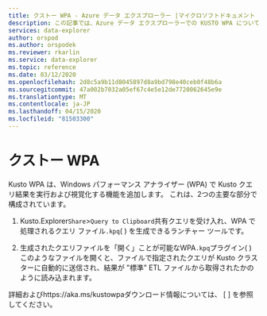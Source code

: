 ```yaml
---
title: クストー WPA - Azure データ エクスプローラー |マイクロソフトドキュメント
description: この記事では、Azure データ エクスプローラーでの KUSTO WPA について説明します。
services: data-explorer
author: orspod
ms.author: orspodek
ms.reviewer: rkarlin
ms.service: data-explorer
ms.topic: reference
ms.date: 03/12/2020
ms.openlocfilehash: 2d8c5a9b11d8045897d8a9bd798e40ceb0f48b6a
ms.sourcegitcommit: 47a002b7032a05ef67c4e5e12de7720062645e9e
ms.translationtype: MT
ms.contentlocale: ja-JP
ms.lasthandoff: 04/15/2020
ms.locfileid: "81503300"
---
```

# <a name="kusto-wpa"></a>クストー WPA

Kusto WPA は、Windows パフォーマンス アナライザー (WPA) で Kusto クエリ結果を実行および視覚化する機能を追加します。 これは、2つの主要な部分で構成されています。

1. Kusto.Explorer`Share`&gt;`Query to Clipboard`共有クエリを受け入れ、WPA で処理されるクエリ ファイル`.kpq`( ) を生成できるランチャー ツールです。

1. 生成されたクエリファイルを「開く」ことが可能なWPA`.kpq`プラグイン( ) このようなファイルを開くと、ファイルで指定されたクエリが Kusto クラスターに自動的に送信され、結果が "標準" ETL ファイルから取得されたかのように読み込まれます。

詳細およびhttps://aka.ms/kustowpaダウンロード情報については、 [ ] を参照してください。